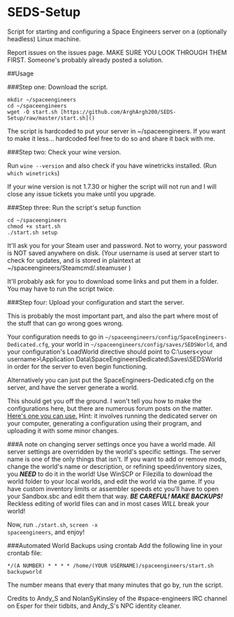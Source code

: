 # SEDS-Setup

Script for starting and configuring a Space Engineers server on a (optionally headless) Linux machine.

Report issues on the issues page. MAKE SURE YOU LOOK THROUGH THEM FIRST. Someone's probably already posted a solution.


##Usage

###Step one: Download the script.

<pre><code>mkdir ~/spaceengineers
cd ~/spaceengineers
wget -O start.sh [https://github.com/ArghArgh200/SEDS-Setup/raw/master/start.sh](<https://github.com/ArghArgh200/SEDS-Setup/raw/master/start.sh>)</pre></code>

The script is hardcoded to put your server in ~/spaceengineers. If you want to make it less... hardcoded feel free to do so and share it back with me.

###Step two: Check your wine version.

Run <code>wine --version</code> and also check if you have winetricks installed. (Run <code>which winetricks</code>)

If your wine version is not 1.7.30 or higher the script will not run and I will close any issue tickets you make until you upgrade.

###Step three: Run the script's setup function

<pre><code>cd ~/spaceengineers
chmod +x start.sh
./start.sh setup</pre></code>

It'll ask you for your Steam user and password. Not to worry, your password is NOT saved anywhere on disk. (Your username is used at server start to check for updates, and is stored in plaintext at ~/spaceengineers/Steamcmd/.steamuser )

It'll probably ask for you to download some links and put them in a folder. You may have to run the script twice.

###Step four: Upload your configuration and start the server.

This is probably the most important part, and also the part where most of the stuff that can go wrong goes wrong.

Your configuration needs to go in <code>~/spaceengineers/config/SpaceEngineers-Dedicated.cfg</code>, your world in <code>~/spaceengineers/config/saves/SEDSWorld</code>, and your configuration's LoadWorld directive should point to C:\users\<your username>\Application Data\SpaceEngineersDedicated\Saves\SEDSWorld</code> in order for the server to even begin functioning.

Alternatively you can just put the SpaceEngineers-Dedicated.cfg on the server, and have the server generate a world.

This should get you off the ground. I won't tell you how to make the configurations here, but there are numerous forum posts on the matter. [Here's one you can use.](<http://forums.keenswh.com/post/tutorial-dedicated-server-on-ubuntu-13-10-using-wine-6922069>)
Hint: it involves running the dedicated server on your computer, generating a configuration using their program, and uploading it with some minor changes.

###A note on changing server settings once you have a world made.
All server settings are overridden by the world's specific settings. The server name is one of the only things that isn't. If you want to add or remove mods, change the world's name or description, or refining speed/inventory sizes, you ***NEED*** to do it in the world! Use WinSCP or Filezilla to download the world folder to your local worlds, and edit the world via the game. If you have custom inventory limits or assembler speeds etc you'll have to open your Sandbox.sbc and edit them that way. ***BE CAREFUL! MAKE BACKUPS!*** Reckless editing of world files can and in most cases *WILL* break your world!

Now, run <code>./start.sh</code>, <code>screen -x spaceengineers</code>, and enjoy!

###Automated World Backups using crontab
Add the following line in your crontab file:
<pre><code>*/(A NUMBER) * * * * /home/(YOUR USERNAME)/spaceengineers/start.sh backupworld</code></pre>
The number means that every that many minutes that go by, run the script.

Credits to Andy_S and NolanSyKinsley of the #space-engineers IRC channel on Esper for their tidbits, and Andy_S's NPC identity cleaner.
